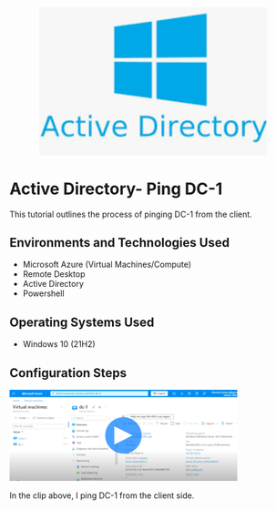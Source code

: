<p align="center">
<p align="center">
  <img src="https://raw.githubusercontent.com/tcpiercy/creating-org-units/main/active%20directory%20snip.png" width="400">
</p>

<h1>Active Directory- Ping DC-1</h1>
This tutorial outlines the process of pinging DC-1 from the client.<br />



<h2>Environments and Technologies Used</h2>

- Microsoft Azure (Virtual Machines/Compute)
- Remote Desktop
- Active Directory
- Powershell

<h2>Operating Systems Used </h2>

- Windows 10</b> (21H2)


<h2>Configuration Steps</h2>

<a href="https://www.youtube.com/watch?v=TLoGqZEgk50" target="_blank">
  <img src="https://raw.githubusercontent.com/tcpiercy/creating-org-units/main/active_directory_with_blue_play_button.png" width="400">
</a>
<p>
In the clip above, I ping DC-1 from the client side.
</p>
<br />

